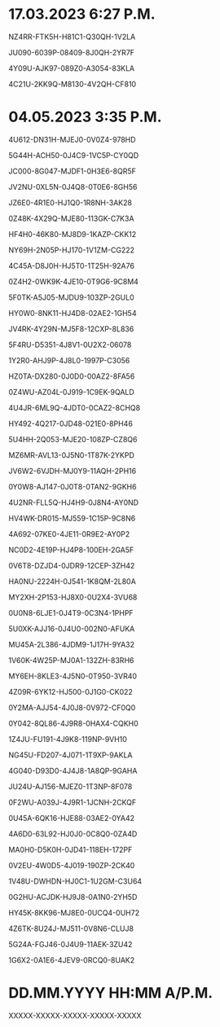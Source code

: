 # 17.03.2023 6:27 P.M.
NZ4RR-FTK5H-H81C1-Q30QH-1V2LA

JU090-6039P-08409-8J0QH-2YR7F 

4Y09U-AJK97-089Z0-A3054-83KLA 

4C21U-2KK9Q-M8130-4V2QH-CF810 

# 04.05.2023 3:35 P.M.
4U612-DN31H-MJEJ0-0V0Z4-978HD

5G44H-ACH50-0J4C9-1VC5P-CY0QD

JC000-8G047-MJDF1-0H3E6-8QR5F

JV2NU-0XL5N-0J4Q8-0T0E6-8GH56

JZ6E0-4R1E0-HJ1Q0-1R8NH-3AK28

0Z48K-4X29Q-MJE80-113GK-C7K3A

HF4H0-46K80-MJ8D9-1KAZP-CKK12

NY69H-2N05P-HJ170-1V1ZM-CG222

4C45A-D8J0H-HJ5T0-1T25H-92A76

0Z4H2-0WK9K-4JE10-0T9G6-9C8M4

5F0TK-A5J05-MJDU9-103ZP-2GUL0

HY0W0-8NK11-HJ4D8-02AE2-1GH54

JV4RK-4Y29N-MJ5F8-12CXP-8L836

5F4RU-D5351-4J8V1-0U2X2-06078

1Y2R0-AHJ9P-4J8L0-1997P-C3056

HZ0TA-DX280-0J0D0-00AZ2-8FA56

0Z4WU-AZ04L-0J919-1C9EK-9QALD

4U4JR-6ML9Q-4JDT0-0CAZ2-8CHQ8

HY492-4Q217-0JD48-021E0-8PH46

5U4HH-2Q053-MJE20-108ZP-CZ8Q6

MZ6MR-AVL13-0J5N0-1T87K-2YKPD

JV6W2-6VJDH-MJ0Y9-11AQH-2PH16

0Y0W8-AJ147-0J0T8-0TAN2-9GKH6

4U2NR-FLL5Q-HJ4H9-0J8N4-AY0ND

HV4WK-DR015-MJ559-1C15P-9C8N6

4A692-07KE0-4JE11-0R9E2-AY0P2

NC0D2-4E19P-HJ4P8-100EH-2GA5F

0V6T8-DZJD4-0JDR9-12CEP-3ZH42

HA0NU-2224H-0J541-1K8QM-2L80A

MY2XH-2P153-HJ8X0-0U2X4-3VU68

0U0N8-6LJE1-0J4T9-0C3N4-1PHPF

5U0XK-AJJ16-0J4U0-002N0-AFUKA

MU45A-2L386-4JDM9-1J17H-9YA32

1V60K-4W25P-MJ0A1-132ZH-83RH6

MY6EH-8KLE3-4J5N0-0T950-3VR40

4Z09R-6YK12-HJ500-0J1G0-CK022

0Y2MA-AJJ54-4J0J8-0V972-CF0Q0

0Y042-8QL86-4J9R8-0HAX4-CQKH0

1Z4JU-FU191-4J9K8-119NP-9VH10

NG45U-FD207-4J071-1T9XP-9AKLA

4G040-D93D0-4J4J8-1A8QP-9GAHA

JU24U-AJ156-MJEZ0-1T3NP-8F078

0F2WU-A039J-4J9R1-1JCNH-2CKQF

0U45A-6QK16-HJE88-03AE2-0YA42

4A6D0-63L92-HJ0J0-0C8Q0-0ZA4D

MA0H0-D5K0H-0JD41-118EH-172PF

0V2EU-4W0D5-4J019-190ZP-2CK40

1V48U-DWHDN-HJ0C1-1U2GM-C3U64

0G2HU-ACJDK-HJ9J8-0A1N0-2YH5D

HY45K-8KK96-MJ8E0-0UCQ4-0UH72

4Z6TK-8U24J-MJ511-0V8N6-CLUJ8

5G24A-FGJ46-0J4U9-11AEK-3ZU42

1G6X2-0A1E6-4JEV9-0RCQ0-8UAK2

# DD.MM.YYYY HH:MM A/P.M.
XXXXX-XXXXX-XXXXX-XXXXX-XXXXX

